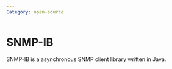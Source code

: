 ```yaml
---
Category: open-source
---
```

# SNMP-IB

SNMP-IB is a asynchronous SNMP client library written in Java.
